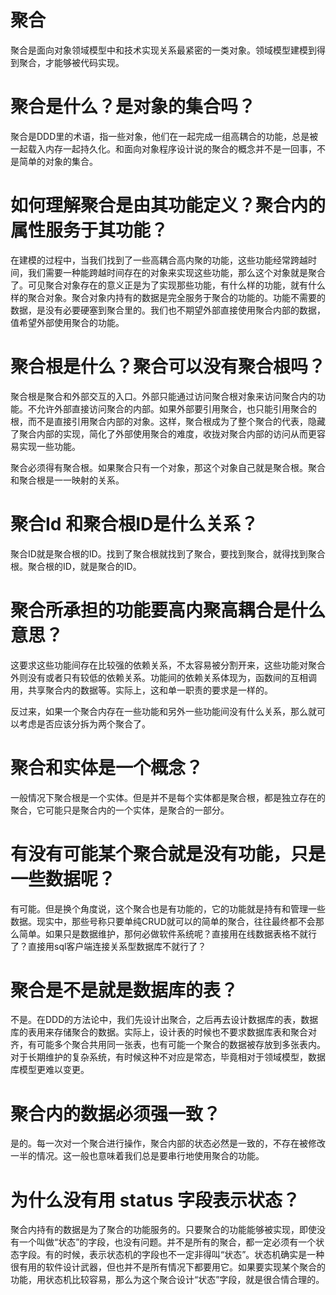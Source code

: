 # 聚合
聚合是面向对象领域模型中和技术实现关系最紧密的一类对象。领域模型建模到得到聚合，才能够被代码实现。

# 聚合是什么？是对象的集合吗？
聚合是DDD里的术语，指一些对象，他们在一起完成一组高耦合的功能，总是被一起载入内存一起持久化。和面向对象程序设计说的聚合的概念并不是一回事，不是简单的对象的集合。

# 如何理解聚合是由其功能定义？聚合内的属性服务于其功能？
在建模的过程中，当我们找到了一些高耦合高内聚的功能，这些功能经常跨越时间，我们需要一种能跨越时间存在的对象来实现这些功能，那么这个对象就是聚合了。可见聚合对象存在的意义正是为了实现那些功能，有什么样的功能，就有什么样的聚合对象。聚合对象内持有的数据是完全服务于聚合的功能的。功能不需要的数据，是没有必要硬塞到聚合里的。我们也不期望外部直接使用聚合内部的数据，值希望外部使用聚合的功能。

# 聚合根是什么？聚合可以没有聚合根吗？
聚合根是聚合和外部交互的入口。外部只能通过访问聚合根对象来访问聚合内的功能。不允许外部直接访问聚合的内部。如果外部要引用聚合，也只能引用聚合的根，而不是直接引用聚合内部的对象。这样，聚合根成为了整个聚合的代表，隐藏了聚合内部的实现，简化了外部使用聚合的难度，收拢对聚合内部的访问从而更容易实现一些功能。

聚合必须得有聚合根。如果聚合只有一个对象，那这个对象自己就是聚合根。聚合和聚合根是一一映射的关系。

# 聚合Id 和聚合根ID是什么关系？
聚合ID就是聚合根的ID。找到了聚合根就找到了聚合，要找到聚合，就得找到聚合根。聚合根的ID，就是聚合的ID。

# 聚合所承担的功能要高内聚高耦合是什么意思？
这要求这些功能间存在比较强的依赖关系，不太容易被分割开来，这些功能对聚合外则没有或者只有较低的依赖关系。功能间的依赖关系体现为，函数间的互相调用，共享聚合内的数据等。实际上，这和单一职责的要求是一样的。

反过来，如果一个聚合内存在一些功能和另外一些功能间没有什么关系，那么就可以考虑是否应该分拆为两个聚合了。

# 聚合和实体是一个概念？
一般情况下聚合根是一个实体。但是并不是每个实体都是聚合根，都是独立存在的聚合，它可能只是聚合内的一个实体，是聚合的一部分。

# 有没有可能某个聚合就是没有功能，只是一些数据呢？
有可能。但是换个角度说，这个聚合也是有功能的，它的功能就是持有和管理一些数据。现实中，那些号称只要单纯CRUD就可以的简单的聚合，往往最终都不会那么简单。如果只是数据维护，那何必做软件系统呢？直接用在线数据表格不就行了？直接用sql客户端连接关系型数据库不就行了？

# 聚合是不是就是数据库的表？
不是。在DDD的方法论中，我们先设计出聚合，之后再去设计数据库的表，数据库的表用来存储聚合的数据。实际上，设计表的时候也不要求数据库表和聚合对齐，有可能多个聚合共用同一张表，也有可能一个聚合的数据被存放到多张表内。对于长期维护的复杂系统，有时候这种不对应是常态，毕竟相对于领域模型，数据库模型更难以变更。

# 聚合内的数据必须强一致？
是的。每一次对一个聚合进行操作，聚合内部的状态必然是一致的，不存在被修改一半的情况。这一般也意味着我们总是要串行地使用聚合的功能。


# 为什么没有用 status 字段表示状态？

聚合内持有的数据是为了聚合的功能服务的。只要聚合的功能能够被实现，即使没有一个叫做“状态”的字段，也没有问题。并不是所有的聚合，都一定必须有一个状态字段。有的时候，表示状态机的字段也不一定非得叫“状态”。状态机确实是一种很有用的软件设计武器，但也并不是所有情况下都要用它。如果要实现某个聚合的功能，用状态机比较容易，那么为这个聚合设计“状态”字段，就是很合情合理的。
